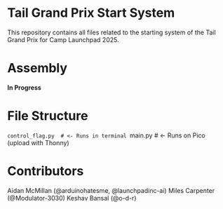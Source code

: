 # Tail Grand Prix Start System

This repository contains all files related to the starting system of the Tail Grand Prix for Camp Launchpad 2025.

# Assembly

**In Progress**

# File Structure

`control_flag.py  # <- Runs in terminal
`main.py          # <- Runs on Pico (upload with Thonny)

# Contributors

Aidan McMillan (@arduinohatesme, @launchpadinc-ai)
Miles Carpenter (@Modulator-3030)
Keshav Bansal (@o-d-r)
